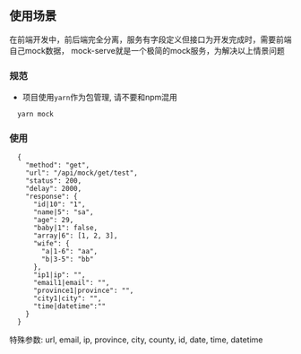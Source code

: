 ## 使用场景
在前端开发中，前后端完全分离，服务有字段定义但接口为开发完成时，需要前端自己mock数据，
mock-serve就是一个极简的mock服务，为解决以上情景问题
>

### 规范
- 项目使用`yarn`作为包管理, 请不要和npm混用
```
  yarn mock
```
### 

### 使用
```
  {
    "method": "get",
    "url": "/api/mock/get/test",
    "status": 200,
    "delay": 2000,
    "response": {
      "id|10": "1",
      "name|5": "sa",
      "age": 29,
      "baby|1": false,   
      "array|6": [1, 2, 3],
      "wife": {
        "a|1-6": "aa",
        "b|3-5": "bb"
      },
      "ip1|ip": "",
      "email1|email": "",
      "province1|province": "",
      "city1|city": "",
      "time|datetime":""
    }
  }
```
特殊参数: url, email, ip, province, city, county, id, date, time, datetime


